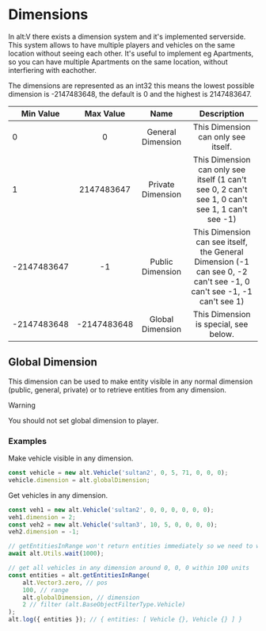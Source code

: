 # Dimensions

In alt:V there exists a dimension system and it's implemented serverside. This system allows to have multiple players and vehicles on the same location without seeing each other. It's useful to implement eg Apartments, so you can have multiple Apartments on the same location, without interfiering with eachother.

The dimensions are represented as an int32 this means the lowest possible dimension is -2147483648, the default is 0 and the highest is 2147483647.

| Min Value   |              Max Value             |         Name           |   Description |
| ------ | :-------------------------------: | :-------------------------------: | :-------------------------------------------------------: |
|   0           |   0           |  General Dimension    | This Dimension can only see itself. |
|   1           |   2147483647  |   Private Dimension   | This Dimension can only see itself (1 can't see 0, 2 can't see 1, 0 can't see 1, 1 can't see -1)
| -2147483647   |   -1          |   Public Dimension    | This Dimension can see itself, the General Dimension (-1 can see 0, -2 can't see -1, 0 can't see -1, -1 can't see 1) |
|   -2147483648 |   -2147483648 |   Global Dimension    | This Dimension is special, see below. |

## Global Dimension

This dimension can be used to make entity visible in any normal dimension (public, general, private) or to retrieve entities from any dimension.

> [!WARNING]
> You should not set global dimension to player.

### Examples

Make vehicle visible in any dimension.

```js
const vehicle = new alt.Vehicle('sultan2', 0, 5, 71, 0, 0, 0);
vehicle.dimension = alt.globalDimension;
```

Get vehicles in any dimension.

```js
const veh1 = new alt.Vehicle('sultan2', 0, 0, 0, 0, 0, 0);
veh1.dimension = 2;
const veh2 = new alt.Vehicle('sultan3', 10, 5, 0, 0, 0, 0);
veh2.dimension = -1;

// getEntitiesInRange won't return entities immediately so we need to wait some time
await alt.Utils.wait(1000);

// get all vehicles in any dimension around 0, 0, 0 within 100 units
const entities = alt.getEntitiesInRange(
    alt.Vector3.zero, // pos
    100, // range
    alt.globalDimension, // dimension
    2 // filter (alt.BaseObjectFilterType.Vehicle)
);
alt.log({ entities }); // { entities: [ Vehicle {}, Vehicle {} ] }
```
